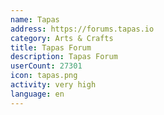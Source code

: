 ```yaml
---
name: Tapas
address: https://forums.tapas.io
category: Arts & Crafts
title: Tapas Forum
description: Tapas Forum
userCount: 27301
icon: tapas.png
activity: very high
language: en
---
```

